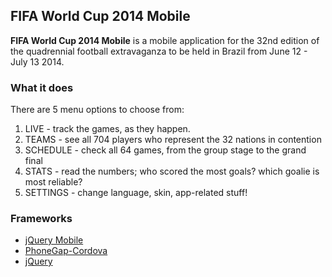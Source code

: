 ## FIFA World Cup 2014 Mobile ##

**FIFA World Cup 2014 Mobile** is a mobile application for the 32nd edition of the quadrennial football extravaganza to be held in Brazil from June 12 - July 13 2014.

### What it does ###

There are 5 menu options to choose from: 

1. LIVE - track the games, as they happen. 
2. TEAMS - see all 704 players who represent the 32 nations in contention
3. SCHEDULE - check all 64 games, from the group stage to the grand final
4. STATS - read the numbers; who scored the most goals? which goalie is most reliable?
5. SETTINGS - change language, skin, app-related stuff! 

### Frameworks ###

- [jQuery Mobile](http://www.jquerymobile.com/)
- [PhoneGap-Cordova](http://www.phonegap.com/)
- [jQuery](http://jquery.com/)

